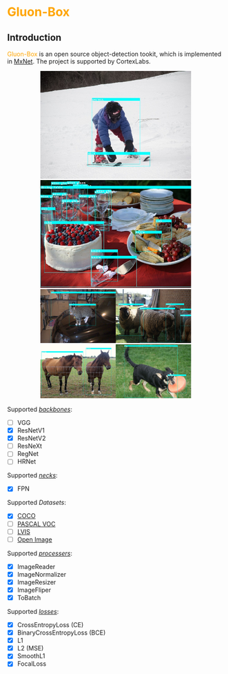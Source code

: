 # <font color=orange> Gluon-Box </font>
Introduction
------------
<font color=orange>Gluon-Box</font> is an open source object-detection tookit, which is implemented in [MxNet](https://mxnet.apache.org/). The project is supported by CortexLabs.
<div  align="center"> 
<img src="https://github.com/KunyFox/Gluon-Box/blob/main/imgs/000000080671.jpg" width="350" height="250"/><img src="https://github.com/KunyFox/Gluon-Box/blob/main/imgs/000000002157.jpg" width="350" height="250"/> 
<img src="https://github.com/KunyFox/Gluon-Box/blob/main/imgs/000000010363.jpg" width="175" height="125"/><img src="https://github.com/KunyFox/Gluon-Box/blob/main/imgs/000000005992.jpg" width="175" height="125"/><img src="https://github.com/KunyFox/Gluon-Box/blob/main/imgs/000000118209.jpg" width="175" height="125"/><img src="https://github.com/KunyFox/Gluon-Box/blob/main/imgs/000000221693.jpg" width="175" height="125"/>
</div>

Supported [_backbones_](https://github.com/KunyFox/Gluon-Box/tree/main/gbox/backbones): 
- [ ] VGG
- [x] ResNetV1 
- [x] ResNetV2 
- [ ] ResNeXt 
- [ ] RegNet
- [ ] HRNet 

Supported [_necks_](https://github.com/KunyFox/Gluon-Box/tree/main/gbox/necks):
- [x] FPN

Supported _Datasets_:
- [x] [COCO](https://cocodataset.org/#home)
- [ ] [PASCAL VOC](http://host.robots.ox.ac.uk/pascal/VOC/)
- [ ] [LVIS](https://www.lvisdataset.org/)
- [ ] [Open Image](https://storage.googleapis.com/openimages/web/index.html)

Supported [_processers_](https://github.com/KunyFox/Gluon-Box/blob/main/datasets/processer.py):
- [x] ImageReader 
- [x] ImageNormalizer
- [x] ImageResizer 
- [x] ImageFliper
- [x] ToBatch

Supported [_losses_](https://github.com/KunyFox/Gluon-Box/tree/main/gbox/losses):
- [x] CrossEntropyLoss (CE)
- [x] BinaryCrossEntropyLoss (BCE)
- [x] L1
- [x] L2 (MSE)
- [x] SmoothL1 
- [x] FocalLoss